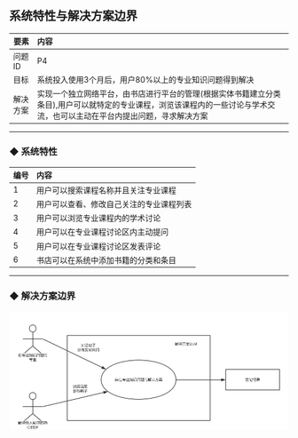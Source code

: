 ## 系统特性与解决方案边界

| 要素 | 内容 |
| --- | :--- |
| 问题ID | P4 |
| 目标 | 系统投入使用3个月后，用户80%以上的专业知识问题得到解决 |
| 解决方案 | 实现一个独立网络平台，由书店进行平台的管理\(根据实体书籍建立分类条目\),用户可以就特定的专业课程，浏览该课程内的一些讨论与学术交流，也可以主动在平台内提出问题，寻求解决方案 |

---

### ◆  系统特性

| 编号 | 内容 |
| --- | :--- |
| 1 | 用户可以搜索课程名称并且关注专业课程 |
| 2 | 用户可以查看、修改自己关注的专业课程列表 |
| 3 | 用户可以浏览专业课程内的学术讨论 |
| 4 | 用户可以在专业课程讨论区内主动提问 |
| 5 | 用户可以在专业课程讨论区发表评论 |
| 6 | 书店可以在系统中添加书籍的分类和条目 |

---

### ◆    解决方案边界



![](/assets/解决方案边界图p4.png)
